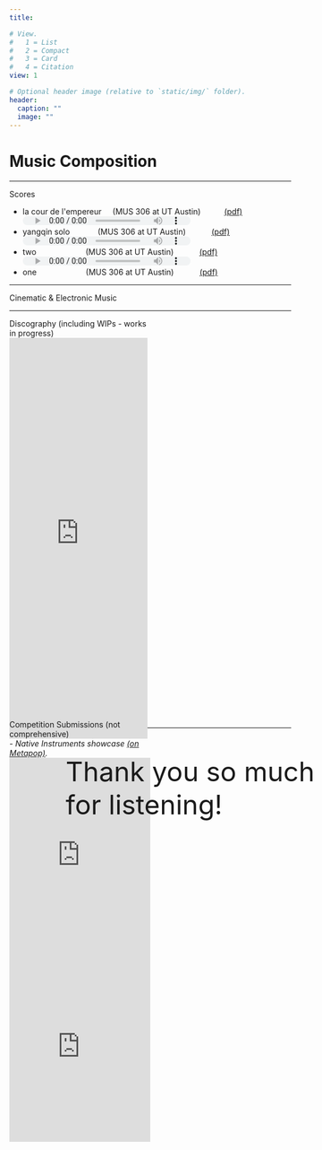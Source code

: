 ```yaml
---
title: 

# View.
#   1 = List
#   2 = Compact
#   3 = Card
#   4 = Citation
view: 1

# Optional header image (relative to `static/img/` folder).
header:
  caption: ""
  image: ""
---
```

<script defer src="../../js/scrollMain.js"></script>
<link href="../../css/mixblend_disable.css" rel="stylesheet" type="text/css">
<h1>Music Composition</h1>
<hr/>
<div class="music">
<div class="piano text bold">
Scores

 - <sty class="sty">la cour de l'empereur&nbsp;&nbsp;&nbsp;&nbsp;</sty> <note class="notet">(MUS 306 at UT Austin)</note>&emsp;&emsp;&emsp;<a href="https://github.com/akhilsadam/musical-scores/blob/main/04/ThemeAndVariation-la_cour_de_l'empereur.pdf">(pdf)</a> <audio loading="lazy" controls style="width:300px;height:16px;" src="https://github.com/akhilsadam/musical-scores/blob/main/04/la_cour_de_l'empereur-Theme&Variation.mp3?raw=true">Your browser does not support audio embeds.</audio>
 - <sty class="sty">yangqin solo&emsp;&emsp;&emsp;&nbsp; </sty> <note class="notet">(MUS 306 at UT Austin)</note>&emsp;&emsp;&emsp; <a href="https://github.com/akhilsadam/musical-scores/blob/main/03/03_Solo.pdf">(pdf)</a> <audio loading="lazy" controls style="width:300px;height:16px;" src="https://github.com/akhilsadam/musical-scores/blob/main/03/03_Solo.mp3?raw=true">Your browser does not support audio embeds.</audio>
 - <sty class="sty">two&emsp;&emsp;&emsp;&emsp;&emsp;&emsp; </sty> <note class="notet">(MUS 306 at UT Austin)</note>&emsp;&emsp;&emsp; <a href="https://github.com/akhilsadam/musical-scores/blob/main/02/02_Composition.pdf">(pdf)</a> <audio loading="lazy" controls style="width:300px;height:16px;" src="https://github.com/akhilsadam/musical-scores/blob/main/02/piano2.mp3?raw=true">Your browser does not support audio embeds.</audio>
 - <sty class="sty">one&emsp;&emsp;&emsp;&emsp;&emsp;&emsp; </sty> <note class="notet">(MUS 306 at UT Austin)</note>&emsp;&emsp;&emsp; <a href="https://github.com/akhilsadam/musical-scores/blob/main/01/01_Composition.pdf">(pdf)</a>
</div>
<hr/>
<div class="cine text bold">
Cinematic & Electronic Music 
</div>
<hr/>
<div class="cine blur" style="height:715px;margin-bottom:10px;">
  <div class="halign" style="width:49%;height:100%;">
<div class="text bold exclusionf">Discography (including WIPs - works in progress)</div>
    <iframe loading="lazy" id="scplayer2" width="100%" height="100%" scrolling="yes" frameborder="no" allow="autoplay" src="https://w.soundcloud.com/player/?url=https%3A//api.soundcloud.com/users/364822211&amp;color=%23ff0000&amp;auto_play=false&amp;hide_related=false&amp;show_comments=true&amp;show_user=true&amp;show_reposts=false&amp;show_teaser=true"></iframe>
  </div>
  <div class="halign" style="width:50%;">
<div class="text bold exclusionf">Competition Submissions (not comprehensive)</div>
    <div>
      <i class="text bold exclusionf">- Native Instruments showcase <a href="https://metapop.com/a132lw">(on Metapop)</a>.</i>
      <iframe loading="lazy" class="valign rhalign" width="100%" height="365"src="https://www.youtube.com/embed/XjHCxKRI-eU" frameborder="0" allow="accelerometer; autoplay; clipboard-write; encrypted-media; gyroscope; picture-in-picture" allowfullscreen></iframe>
      <iframe loading="lazy" id="scplayer1" class="valign rhalign"  width="100%" height="320" scrolling="no" frameborder="no" allow="autoplay" src="https://w.soundcloud.com/player/?url=https%3A//api.soundcloud.com/playlists/957026233&amp;color=%23ff0000&amp;auto_play=false&amp;hide_related=false&amp;show_comments=true&amp;show_user=true&amp;show_reposts=false&amp;show_teaser=true"></iframe>
    </div>
  </div>
</div>
</div>
<hr/>
<p class="text uhc" style="position:relative; left: 20%; width: 100%;font-size:xxx-large;">Thank you so much for listening!</p>
</div>
